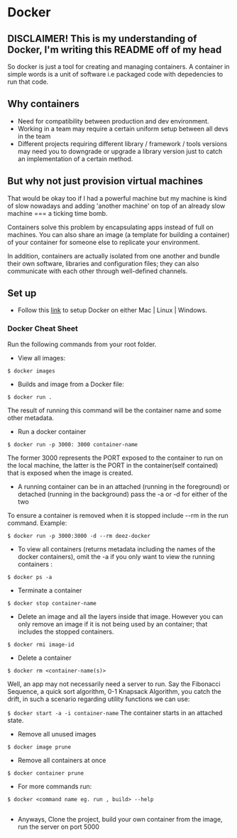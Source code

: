 # Docker

## DISCLAIMER! This is my understanding of Docker, I'm writing this README off of my head

So docker is just a tool for creating and managing containers. A container in simple words is a unit of software i.e packaged code with depedencies to run that code.

## Why containers

* Need for compatibility between production and dev environment.
* Working in a team may require a certain uniform setup between all devs in the team
* Different projects requiring different library / framework / tools versions may need you to downgrade or upgrade a library version just to catch an implementation of a certain method.

## But why not just provision virtual machines

That would be okay too if I had a powerful machine but my machine is kind of slow nowadays and adding 'another machine' on top of an already slow machine === a ticking time bomb.

Containers solve this problem by encapsulating apps instead of full on machines. You can also share an image (a template for building a container) of your container for someone else to replicate your environment.

In addition, containers are actually isolated from one another and bundle their own software, libraries and configuration files; they can also communicate with each other through well-defined channels.

## Set up

* Follow this [link](https://www.docker.com/get-started) to setup Docker on either Mac | Linux | Windows.

### Docker Cheat Sheet

Run the following commands from your root folder.

* View all images:

`
$ docker images
`

* Builds and image from a Docker file:

`
$ docker run .
`

The result of running this command will be the container name and some other metadata.

* Run a docker container

`
$ docker run -p 3000: 3000 container-name
`

The former 3000 represents the PORT exposed to the container to run on the local machine, the latter is the PORT in the container(self contained) that is exposed when the image is created.

* A running container can be in an attached (running in the foreground) or detached (running in the background) pass the -a or -d for either of the two

To ensure a container is removed when it is stopped include --rm in the run command. Example:

`
$ docker run -p 3000:3000 -d --rm deez-docker
`

* To view all containers (returns metadata including the names of the docker containers), omit the -a if you only want to view the running containers :

`
$ docker ps -a
`

* Terminate a container

`
$ docker stop container-name
`

* Delete an image and all the layers inside that image. However you can only remove an image if it is not being used by an container; that includes the stopped containers.

`
$ docker rmi image-id
`

* Delete a container

`
$ docker rm <container-name(s)>
`

Well, an app may not necessarily need a server to run. Say the Fibonacci Sequence, a quick sort algorithm, 0-1 Knapsack Algorithm, you catch the drift, in such a scenario regarding utility functions we can use:

`
$ docker start -a -i container-name
`
The container starts in an attached state.

* Remove all unused images

`
$ docker image prune
`

* Remove all containers at once

`
$ docker container prune
`

* For more commands run:

`
$ docker <command name eg. run , build> --help
`
##

* Anyways, Clone the project, build your own container from the image, run the server on port 5000 
